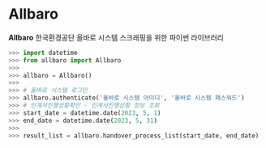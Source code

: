 # Allbaro

**Allbaro** 한국환경공단 올바로 시스템 스크래핑을 위한 파이썬 라이브러리

```python
>>> import datetime
>>> from allbaro import Allbaro
>>>
>>> allbaro = Allbaro()
>>>
>>> # 올바로 시스템 로그인
>>> allbaro.authenticate('올바로 시스템 아이디', '올바로 시스템 패스워드')
>>> # 인계서진행상황확인 - 인계서진행상황 정보 조회
>>> start_date = datetime.date(2023, 5, 1)
>>> end_date = datetime.date(2023, 5, 31)
>>>
>>> result_list = allbaro.handover_process_list(start_date, end_date)
```

<!--
[![Downloads](https://pepy.tech/badge/allbaro/month)](https://pepy.tech/project/allbaro)
[![Supported Versions](https://img.shields.io/pypi/pyversions/allbaro.svg)](https://pypi.org/project/allbaro)
[![Contributors](https://img.shields.io/github/contributors/psf/allbaro.svg)](https://github.com/psf/requests/graphs/contributors)


## Installing Requests and Supported Versions

Requests is available on PyPI:

```console
$ python -m pip install requests
```

Requests officially supports Python 3.7+.

## Supported Features & Best–Practices

Requests is ready for the demands of building robust and reliable HTTP–speaking applications, for the needs of today.

- Keep-Alive & Connection Pooling
- International Domains and URLs
- Sessions with Cookie Persistence
- Browser-style TLS/SSL Verification
- Basic & Digest Authentication
- Familiar `dict`–like Cookies
- Automatic Content Decompression and Decoding
- Multi-part File Uploads
- SOCKS Proxy Support
- Connection Timeouts
- Streaming Downloads
- Automatic honoring of `.netrc`
- Chunked HTTP Requests

## API Reference and User Guide available on [Read the Docs](https://requests.readthedocs.io)

[![Read the Docs](https://raw.githubusercontent.com/psf/requests/main/ext/ss.png)](https://requests.readthedocs.io)

## Cloning the repository

When cloning the Requests repository, you may need to add the `-c
fetch.fsck.badTimezone=ignore` flag to avoid an error about a bad commit (see
[this issue](https://github.com/psf/requests/issues/2690) for more background):

```shell
git clone -c fetch.fsck.badTimezone=ignore https://github.com/psf/requests.git
```

You can also apply this setting to your global Git config:

```shell
git config --global fetch.fsck.badTimezone ignore
```

---

[![Kenneth Reitz](https://raw.githubusercontent.com/psf/requests/main/ext/kr.png)](https://kennethreitz.org) [![Python Software Foundation](https://raw.githubusercontent.com/psf/requests/main/ext/psf.png)](https://www.python.org/psf)
-->